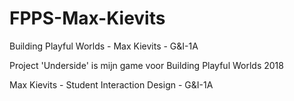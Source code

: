 # FPPS-Max-Kievits
Building Playful Worlds - Max Kievits - G&amp;I-1A

Project 'Underside' is mijn game voor Building Playful Worlds 2018


Max Kievits - Student Interaction Design - G&I-1A
